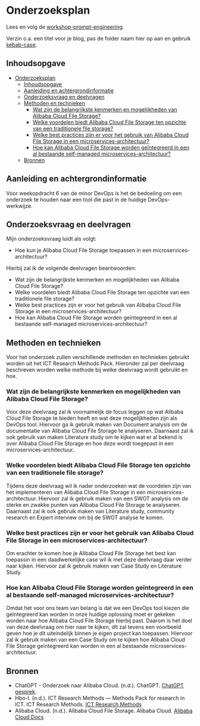 # Onderzoeksplan

Lees en volg de [workshop-prompt-engineering](https://minordevops.nl/week-5-slack-ops/workshop-onderzoeksplan-prompt-engineering.html).

Verzin o.a. een titel voor je blog, pas de folder naam hier op aan en gebruik [kebab-case](https://en.toolpage.org/tool/kebabcase).

## Inhoudsopgave

- [Onderzoeksplan](#onderzoeksplan)
  - [Inhoudsopgave](#inhoudsopgave)
  - [Aanleiding en achtergrondinformatie](#aanleiding-en-achtergrondinformatie)
  - [Onderzoeksvraag en deelvragen](#onderzoeksvraag-en-deelvragen)
  - [Methoden en technieken](#methoden-en-technieken)
    - [Wat zijn de belangrijkste kenmerken en mogelijkheden van Alibaba Cloud File Storage?](#wat-zijn-de-belangrijkste-kenmerken-en-mogelijkheden-van-alibaba-cloud-file-storage)
    - [Welke voordelen biedt Alibaba Cloud File Storage ten opzichte van een traditionele file storage?](#welke-voordelen-biedt-alibaba-cloud-file-storage-ten-opzichte-van-een-traditionele-file-storage)
    - [Welke best practices zijn er voor het gebruik van Alibaba Cloud File Storage in een microservices-architectuur?](#welke-best-practices-zijn-er-voor-het-gebruik-van-alibaba-cloud-file-storage-in-een-microservices-architectuur)
    - [Hoe kan Alibaba Cloud File Storage worden geïntegreerd in een al bestaande self-managed microservices-architectuur?](#hoe-kan-alibaba-cloud-file-storage-worden-geïntegreerd-in-een-al-bestaande-self-managed-microservices-architectuur)
  - [Bronnen](#bronnen)

## Aanleiding en achtergrondinformatie

Voor weekopdracht 6 van de minor DevOps is het de bedoeling om een onderzoek te houden naar een tool die past in de huidige DevOps-werkwijze.

## Onderzoeksvraag en deelvragen

Mijn onderzoeksvraag luidt als volgt:

- Hoe kun je Alibaba Cloud File Storage toepassen in een microservices-architectuur?

Hierbij zal ik de volgende deelvragen beantwoorden:

- Wat zijn de belangrijkste kenmerken en mogelijkheden van Alibaba Cloud File Storage?
- Welke voordelen biedt Alibaba Cloud File Storage ten opzichte van een traditionele file storage?
- Welke best practices zijn er voor het gebruik van Alibaba Cloud File Storage in een microservices-architectuur?
- Hoe kan Alibaba Cloud File Storage worden geïntegreerd in een al bestaande self-managed microservices-architectuur?

## Methoden en technieken

Voor het onderzoek zullen verschillende methoden en technieken gebruikt worden uit het ICT Research Methods Pack. Hieronder zal per deelvraag beschreven worden welke methode bij welke deelvraag wordt gebruikt en hoe.

### Wat zijn de belangrijkste kenmerken en mogelijkheden van Alibaba Cloud File Storage?

Voor deze deelvraag zal ik voornamelijk de focus leggen op wat Alibaba Cloud File Storage te bieden heeft en wat deze mogelijkheden zijn als DevOps tool. Hiervoor ga ik gebruik maken van Document analysis om de documentatie van Alibaba Cloud File Storage te analyseren. Daarnaast zal ik ook gebruik van maken Literature study om te kijken wat er al bekend is over Alibaba Cloud File Storage en hoe deze wordt toegepast in een microservices-architectuur..

### Welke voordelen biedt Alibaba Cloud File Storage ten opzichte van een traditionele file storage?

Tijdens deze deelvraag wil ik nader onderzoeken wat de voordelen zijn van het implementeren van Alibaba Cloud File Storage in een microservices-architectuur. Hiervoor zal ik gebruik maken van een SWOT analysis om de sterke en zwakke punten van Alibaba Cloud File Storage te analyseren. Daarnaast zal ik ook gebruik maken van Literature study, community research en Expert interview om bij de SWOT analyse te komen.

### Welke best practices zijn er voor het gebruik van Alibaba Cloud File Storage in een microservices-architectuur?

Om erachter te komen hoe je Alibaba Cloud File Storage het best kan toepassin in een daadwerkelijke case wil ik met deze deelvraag daar verder naar kijken. Hiervoor zal ik gebruik maken van Case Study en Literature Study.

### Hoe kan Alibaba Cloud File Storage worden geïntegreerd in een al bestaande self-managed microservices-architectuur?

Omdat het voor ons team van belang is dat we een DevOps tool kiezen die geïntegreerd kan worden in onze huidige oplossing moet er gekeken worden naar hoe Alibaba Cloud File Storage hierbij past. Daarom is het doel van deze deelvraag om hier naar te kijken, dit zal tevens een voorbeeld geven hoe je dit uiteindelijk binnen je eigen project kan toepassen. Hiervoor zal ik gebruik maken van een Case Study om te kijken hoe Alibaba Cloud File Storage geïntegreerd kan worden in een al bestaande microservices-architectuur.

## Bronnen

- ChatGPT - Onderzoek naar Alibaba Cloud. (n.d.). ChatGPT. [ChatGPT gesprek](https://chatgpt.com/share/67057fd3-82d8-8007-b8f8-f11df95f9414).
- Hbo-I. (n.d.). ICT Research Methods — Methods Pack for research in ICT. ICT Research Methods. [ICT Research Methods](https://ictresearchmethods.nl/)
- Alibaba Cloud. (n.d.). Alibaba Cloud File Storage. Alibaba Cloud. [Alibaba Cloud Docs](https://www.alibabacloud.com/product/nas)
